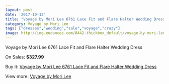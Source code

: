 ```yaml
---
layout: post
date: '2017-10-12'
title: "Voyage by Mori Lee 6761 Lace Fit and Flare Halter Wedding Dress"
category: Voyage by Mori Lee
tags: ["dresses","wedding","sale","voyage","crazy"]
image: http://img.eudances.com/8442-thickbox_default/voyage-by-mori-lee-6761-lace-fit-and-flare-halter-wedding-dress.jpg
---
```

Voyage by Mori Lee 6761 Lace Fit and Flare Halter Wedding Dress

On Sales: **$327.99**
<a href="https://www.eudances.com/en/voyage-by-mori-lee/2887-voyage-by-mori-lee-6761-lace-fit-and-flare-halter-wedding-dress.html"><amp-img layout="responsive" width="600" height="600" src="//img.eudances.com/8442-thickbox_default/voyage-by-mori-lee-6761-lace-fit-and-flare-halter-wedding-dress.jpg" alt="Voyage by Mori Lee 6761 Lace Fit and Flare Halter Wedding Dress 0" /></a>
<a href="https://www.eudances.com/en/voyage-by-mori-lee/2887-voyage-by-mori-lee-6761-lace-fit-and-flare-halter-wedding-dress.html"><amp-img layout="responsive" width="600" height="600" src="//img.eudances.com/8447-thickbox_default/voyage-by-mori-lee-6761-lace-fit-and-flare-halter-wedding-dress.jpg" alt="Voyage by Mori Lee 6761 Lace Fit and Flare Halter Wedding Dress 1" /></a>
<a href="https://www.eudances.com/en/voyage-by-mori-lee/2887-voyage-by-mori-lee-6761-lace-fit-and-flare-halter-wedding-dress.html"><amp-img layout="responsive" width="600" height="600" src="//img.eudances.com/8446-thickbox_default/voyage-by-mori-lee-6761-lace-fit-and-flare-halter-wedding-dress.jpg" alt="Voyage by Mori Lee 6761 Lace Fit and Flare Halter Wedding Dress 2" /></a>
<a href="https://www.eudances.com/en/voyage-by-mori-lee/2887-voyage-by-mori-lee-6761-lace-fit-and-flare-halter-wedding-dress.html"><amp-img layout="responsive" width="600" height="600" src="//img.eudances.com/8445-thickbox_default/voyage-by-mori-lee-6761-lace-fit-and-flare-halter-wedding-dress.jpg" alt="Voyage by Mori Lee 6761 Lace Fit and Flare Halter Wedding Dress 3" /></a>
<a href="https://www.eudances.com/en/voyage-by-mori-lee/2887-voyage-by-mori-lee-6761-lace-fit-and-flare-halter-wedding-dress.html"><amp-img layout="responsive" width="600" height="600" src="//img.eudances.com/8444-thickbox_default/voyage-by-mori-lee-6761-lace-fit-and-flare-halter-wedding-dress.jpg" alt="Voyage by Mori Lee 6761 Lace Fit and Flare Halter Wedding Dress 4" /></a>
<a href="https://www.eudances.com/en/voyage-by-mori-lee/2887-voyage-by-mori-lee-6761-lace-fit-and-flare-halter-wedding-dress.html"><amp-img layout="responsive" width="600" height="600" src="//img.eudances.com/8443-thickbox_default/voyage-by-mori-lee-6761-lace-fit-and-flare-halter-wedding-dress.jpg" alt="Voyage by Mori Lee 6761 Lace Fit and Flare Halter Wedding Dress 5" /></a>

Buy it: [Voyage by Mori Lee 6761 Lace Fit and Flare Halter Wedding Dress](https://www.eudances.com/en/voyage-by-mori-lee/2887-voyage-by-mori-lee-6761-lace-fit-and-flare-halter-wedding-dress.html "Voyage by Mori Lee 6761 Lace Fit and Flare Halter Wedding Dress")

View more: [Voyage by Mori Lee](https://www.eudances.com/en/47-voyage-by-mori-lee "Voyage by Mori Lee")